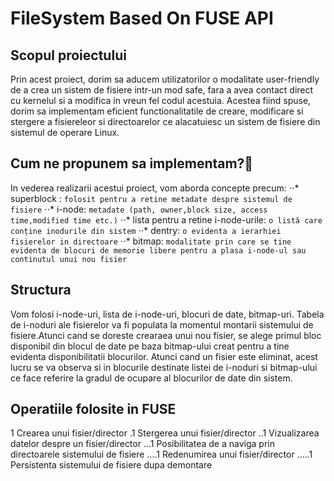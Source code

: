 # FileSystem Based On FUSE API 
## Scopul proiectului
Prin acest proiect, dorim sa aducem utilizatorilor o modalitate user-friendly de a crea un sistem de fisiere intr-un mod safe, fara a avea contact direct cu kernelul si a modifica in vreun fel codul acestuia.
Acestea fiind spuse, dorim sa implementam eficient functionalitatile de creare, modificare si stergere a fisiereleor si directoarelor ce alacatuiesc un sistem de fisiere din sistemul de operare Linux.
## Cum ne propunem sa implementam?🤔
In vederea realizarii acestui proiect, vom aborda concepte precum:
⋅⋅* superblock : `folosit pentru a retine metadate despre sistemul de fisiere`
⋅⋅* i-node: `metadate (path, owner,block size, access time,modified time etc.)`
⋅⋅* lista pentru a retine i-node-urile: `o listă care conține inodurile din sistem`
⋅⋅* dentry: `o evidenta a ierarhiei fisierelor in directoare`
⋅⋅* bitmap: `modalitate prin care se tine evidenta de blocuri de memorie libere pentru a plasa i-node-ul sau continutul unui nou fisier`
## Structura
Vom folosi i-node-uri, lista de i-node-uri, blocuri de date, bitmap-uri.
Tabela de i-noduri ale fisierelor va fi populata la momentul montarii sistemului de fisiere.Atunci cand se doreste crearaea unui nou fisier, se alege primul bloc disponibil din blocul de date pe baza bitmap-ului creat pentru a tine evidenta disponibilitatii blocurilor.
Atunci cand un fisier este eliminat, acest lucru se va observa si in blocurile destinate listei de i-noduri si bitmap-ului ce face referire la gradul de ocupare al blocurilor de date din sistem.
## Operatiile folosite in FUSE
1 Crearea unui fisier/director
.1 Stergerea unui fisier/director
..1 Vizualizarea datelor despre un fisier/director
...1 Posibilitatea de a naviga prin directoarele sistemului de fisiere
....1 Redenumirea unui fisier/director
.....1 Persistenta sistemului de fisiere dupa demontare
